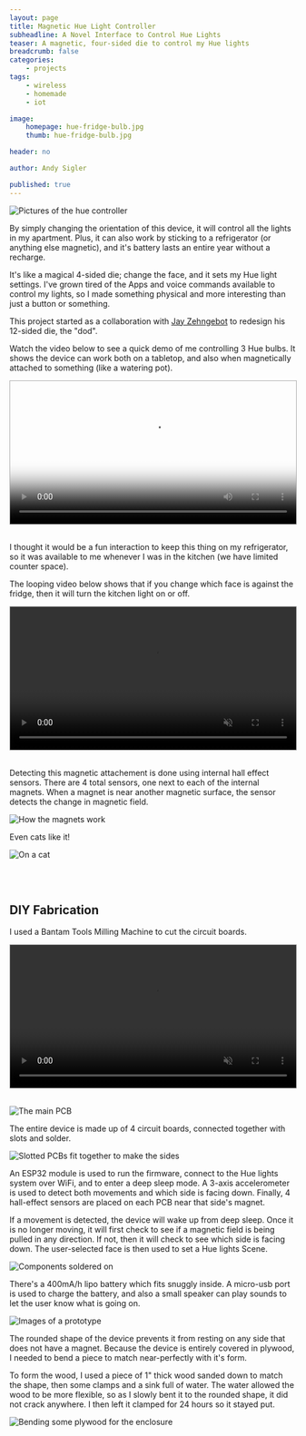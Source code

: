 ```yaml
---
layout: page
title: Magnetic Hue Light Controller
subheadline: A Novel Interface to Control Hue Lights
teaser: A magnetic, four-sided die to control my Hue lights
breadcrumb: false
categories:
    - projects
tags:
    - wireless
    - homemade
    - iot

image:
    homepage: hue-fridge-bulb.jpg
    thumb: hue-fridge-bulb.jpg

header: no

author: Andy Sigler

published: true
---
```


![Pictures of the hue controller]({{site.url}}/images/hue-fridge.jpg)

By simply changing the orientation of this device, it will control all the lights in my apartment. Plus, it can also work by sticking to a refrigerator (or anything else magnetic), and it's battery lasts an entire year without a recharge.

It's like a magical 4-sided die; change the face, and it sets my Hue light settings. I've grown tired of the Apps and voice commands available to control my lights, so I made something physical and more interesting than just a button or something.

This project started as a collaboration with [Jay Zehngebot](https://www.jayzehngebot.com/realjayz/?/about/) to redesign his 12-sided die, the "dod".

Watch the video below to see a quick demo of me controlling 3 Hue bulbs. It shows the device can work both on a tabletop, and also when magnetically attached to something (like a watering pot).

<video id="vid_demo" style="margin-left:auto;margin-right:auto;display:block;width:100%;max-width:640px; height:auto; border:1px solid #aaa" width="1280" height="720" controls loop poster="{{site.url}}/images/hue-demo-poster.png">
  <source src="{{site.url}}/images/hue-demo.webm" type="video/webm">
  <source src="{{site.url}}/images/hue-demo.ogv" type="video/ogg">
  <source src="{{site.url}}/images/hue-demo.mp4" type="video/mp4">
</video>
<script type="text/javascript">
//    var vid_demo = document.getElementById('vid_demo');
//    vid_demo.removeAttribute('controls');
//    vid_demo.addEventListener('canplaythrough', function(e){
//        vid_demo.play();
//    })
</script>

<br />

I thought it would be a fun interaction to keep this thing on my refrigerator, so it was available to me whenever I was in the kitchen (we have limited counter space).

The looping video below shows that if you change which face is against the fridge, then it will turn the kitchen light on or off.

<video id="vid_fridge" style="margin-left:auto;margin-right:auto;display:block;width:100%;max-width:640px; height:auto; border:1px solid #aaa" width="1280" height="720" controls loop muted>
  <source src="{{site.url}}/images/hue-fridge-loop.webm" type="video/webm">
  <source src="{{site.url}}/images/hue-fridge-loop.ogv" type="video/ogg">
  <source src="{{site.url}}/images/hue-fridge-loop.mp4" type="video/mp4">
</video>
<script type="text/javascript">
    var vid_fridge = document.getElementById('vid_fridge');
    vid_fridge.removeAttribute('controls');
    vid_fridge.addEventListener('canplaythrough', function(e){
        vid_fridge.play();
    })
</script>

<br />

Detecting this magnetic attachement is done using internal hall effect sensors. There are 4 total sensors, one next to each of the internal magnets. When a magnet is near another magnetic surface, the sensor detects the change in magnetic field.

![How the magnets work]({{site.url}}/images/hue-magnet-describe.jpg)

Even cats like it!

![On a cat]({{site.url}}/images/hue-cat.jpg)

<br />
<br />

## DIY Fabrication

I used a Bantam Tools Milling Machine to cut the circuit boards.

<video id="vid_pcb" style="margin-left:auto;margin-right:auto;display:block;width:100%;max-width:640px; height:auto; border:1px solid #aaa" width="1280" height="720" controls loop muted>
  <source src="{{site.url}}/images/hue-pcb.webm" type="video/webm">
  <source src="{{site.url}}/images/hue-pcb.ogv" type="video/ogg">
  <source src="{{site.url}}/images/hue-pcb.mp4" type="video/mp4">
</video>
<script type="text/javascript">
    var vid_pcb = document.getElementById('vid_pcb');
    vid_pcb.removeAttribute('controls');
    vid_pcb.addEventListener('canplaythrough', function(e){
        vid_pcb.play();
    })
</script>

<br />

![The main PCB]({{site.url}}/images/hue-pcb-coin.jpg)

The entire device is made up of 4 circuit boards, connected together with slots and solder.

![Slotted PCBs fit together to make the sides]({{site.url}}/images/hue-pcb-slots.jpg)

An ESP32 module is used to run the firmware, connect to the Hue lights system over WiFi, and to enter a deep sleep mode. A 3-axis accelerometer is used to detect both movements and which side is facing down. Finally, 4 hall-effect sensors are placed on each PCB near that side's magnet.

If a movement is detected, the device will wake up from deep sleep. Once it is no longer moving, it will first check to see if a magnetic field is being pulled in any direction. If not, then it will check to see which side is facing down. The user-selected face is then used to set a Hue lights Scene.

![Components soldered on]({{site.url}}/images/hue-pcb-soldered.jpg)

There's a 400mA/h lipo battery which fits snuggly inside. A micro-usb port is used to charge the battery, and also a small speaker can play sounds to let the user know what is going on.

![Images of a prototype]({{site.url}}/images/hue-prototype-grid.jpg)

The rounded shape of the device prevents it from resting on any side that does not have a magnet. Because the device is entirely covered in plywood, I needed to bend a piece to match near-perfectly with it's form.

To form the wood, I used a piece of 1" thick wood sanded down to match the shape, then some clamps and a sink full of water. The water allowed the wood to be more flexible, so as I slowly bent it to the rounded shape, it did not crack anywhere. I then left it clamped for 24 hours so it stayed put.

![Bending some plywood for the enclosure]({{site.url}}/images/hue-bend-wood.jpg)
